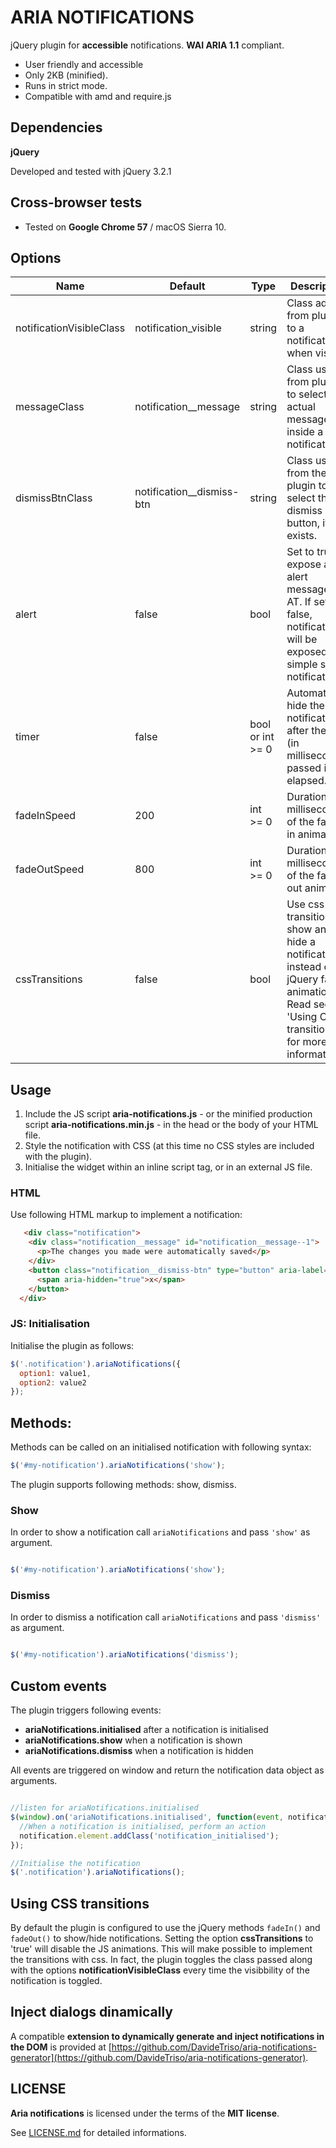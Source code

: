 # ARIA NOTIFICATIONS

jQuery plugin for **accessible** notifications. **WAI ARIA 1.1** compliant.

* User friendly and accessible
* Only 2KB (minified).
* Runs in strict mode.
* Compatible with amd and require.js

## Dependencies

**jQuery**

Developed and tested with jQuery 3.2.1

## Cross-browser tests

* Tested on **Google Chrome 57** / macOS Sierra 10.

## Options

Name | Default | Type | Description
-----|---------|------|-------------
notificationVisibleClass | notification_visible | string | Class added from plugin to a notification, when visible
messageClass | notification__message | string | Class used from plugin to select the actual message inside a notification
dismissBtnClass | notification__dismiss-btn | string | Class used from the plugin to select the dismiss button, if it exists.
alert | false | bool | Set to true to expose an alert message to AT. If set to false, notification will be exposed as a simple status notification.
timer | false | bool or int >= 0 | Automatically hide the notification after the time (in milliseconds) passed is elapsed.
fadeInSpeed | 200 | int >= 0 | Duration (in milliseconds) of the fade-in animation
fadeOutSpeed | 800 | int >= 0 | Duration (in milliseconds) of the fade-out animation
cssTransitions | false | bool | Use css transitions to show and hide a notification instead of jQuery fade animations. Read section 'Using CSS transitions' for more informations.


## Usage

1. Include the JS script **aria-notifications.js** - or the minified production script **aria-notifications.min.js** - in the head or the body of your HTML file.
2. Style the notification with CSS (at this time no CSS styles are included with the plugin).
3. Initialise the widget within an inline script tag, or in an external JS file.


### HTML

Use following HTML markup to implement a notification:


```html
   <div class="notification">
    <div class="notification__message" id="notification__message--1">
      <p>The changes you made were automatically saved</p>
    </div>
    <button class="notification__dismiss-btn" type="button" aria-label="Close notification">
      <span aria-hidden="true">x</span>
    </button>
  </div>
```

### JS: Initialisation

Initialise the plugin as follows:

```javascript
$('.notification').ariaNotifications({
  option1: value1,
  option2: value2
});
```

## Methods:

Methods can be called on an initialised notification with following syntax:

```javascript
$('#my-notification').ariaNotifications('show');
```
The plugin supports following methods: show, dismiss.


### Show

In order to show a notification call `ariaNotifications` and pass `'show'` as argument.


```javascript

$('#my-notification').ariaNotifications('show');

```

### Dismiss

In order to dismiss a notification call `ariaNotifications` and pass `'dismiss'` as argument.


```javascript

$('#my-notification').ariaNotifications('dismiss');

```


## Custom events

The plugin triggers following events:

* **ariaNotifications.initialised** after a notification is initialised
* **ariaNotifications.show** when a notification is shown
* **ariaNotifications.dismiss** when a notification is hidden

All events are triggered on window and return the notification data object as arguments.

```javascript

//listen for ariaNotifications.initialised
$(window).on('ariaNotifications.initialised', function(event, notification){
  //When a notification is initialised, perform an action
  notification.element.addClass('notification_initialised');
});

//Initialise the notification
$('.notification').ariaNotifications();

```

## Using CSS transitions

By default the plugin is configured to use the jQuery methods `fadeIn()` and `fadeOut()` to show/hide notifications. Setting the option **cssTransitions** to 'true' will disable the JS animations. This will make possible to implement the transitions with css. In fact, the plugin toggles the class passed along with the options **notificationVisibleClass** every time the visibbility of the notification is toggled.


## Inject dialogs dinamically

A compatible **extension to dynamically generate and inject notifications in the DOM** is provided at [https://github.com/DavideTriso/aria-notifications-generator](https://github.com/DavideTriso/aria-notifications-generator).


## LICENSE

**Aria notifications** is licensed under the terms of the **MIT license**.

See [LICENSE.md](LICENSE.md) for detailed informations.
